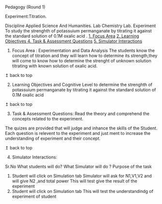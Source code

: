 Pedagogy (Round 1)


Experiment:Titration.

Discipline	Applied Science And Humanities.
Lab	Chemistry Lab.
Experiment	To study the strenghth of potassuium permanganate by titrating it against the standard solution of 0.1M oxalic acid
.
[1. Focus Area](#LO)
[2. Learning Objectives ](#LO)
[4. Task & Assessment Questions](#AQ)
[5. Simulator Interactions](#SI)

1. Focus Area : Experimentation and Data Analysis
The students know the concept of titration and they will learn how to determine its strength,they will come to know how to determine the strenght of unknown solution titrating with known solution of oxalic acid.


↥ back to top


2. Learning Objectives and Cognitive Level
to determine the strenghth of potassuium permanganate by titrating it against the standard solution of 0.1M oxalic acid



↥ back to top


3. Task & Assessment Questions:
Read the theory and comprehend the concepts related to the experiment.

The quizes are provided that will judge and inhance the skills of the Student. Each question is relevent to the experiment and just ment to increase the understanding of experiment and their concept.


↥ back to top


4. Simulator Interactions:

Sr.No	What students will do?	What Simulator will do ?	Purpose of the task
1.	Student will click on Simulation tab	Simulator will ask for N1,V1,V2 and will give N2 ,and total power	This will test give the result of the experiment
2.	Student will click on Simulation tab	This will test the understandindg of experiment of student
